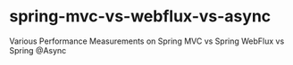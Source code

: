 # spring-mvc-vs-webflux-vs-async
Various Performance Measurements on Spring MVC vs Spring WebFlux vs Spring @Async
